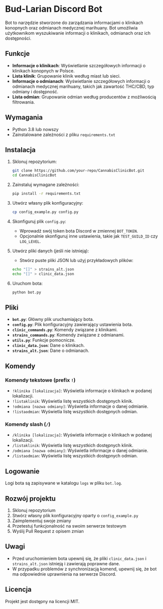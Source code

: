 # Bud-Larian Discord Bot

Bot to narzędzie stworzone do zarządzania informacjami o klinikach konopnych oraz odmianach medycznej marihuany. Bot umożliwia użytkownikom wyszukiwanie informacji o klinikach, odmianach oraz ich dostępności.

## Funkcje

- **Informacje o klinikach**: Wyświetlanie szczegółowych informacji o klinikach konopnych w Polsce.
- **Lista klinik**: Grupowanie klinik według miast lub sieci.
- **Informacje o odmianach**: Wyświetlanie szczegółowych informacji o odmianach medycznej marihuany, takich jak zawartość THC/CBD, typ odmiany i dostępność.
- **Lista odmian**: Grupowanie odmian według producentów z możliwością filtrowania.

## Wymagania

- Python 3.8 lub nowszy
- Zainstalowane zależności z pliku `requirements.txt`

## Instalacja

1. Sklonuj repozytorium:
   ```bash
   git clone https://github.com/your-repo/CannabisClinicBot.git
   cd CannabisClinicBot
   ```

2. Zainstaluj wymagane zależności:
   ```bash
   pip install -r requirements.txt
   ```

3. Utwórz własny plik konfiguracyjny:
   ```bash
   cp config_example.py config.py
   ```

4. Skonfiguruj plik `config.py`:
   - Wprowadź swój token bota Discord w zmiennej `BOT_TOKEN`.
   - Opcjonalnie skonfiguruj inne ustawienia, takie jak `TEST_GUILD_ID` czy `LOG_LEVEL`.

5. Utwórz pliki danych (jeśli nie istnieją):
   - Stwórz puste pliki JSON lub użyj przykładowych plików:
   ```bash
   echo "[]" > strains_alt.json
   echo "[]" > clinic_data.json
   ```

6. Uruchom bota:
   ```bash
   python bot.py
   ```

## Pliki

- **`bot.py`**: Główny plik uruchamiający bota.
- **`config.py`**: Plik konfiguracyjny zawierający ustawienia bota.
- **`clinic_commands.py`**: Komendy związane z klinikami.
- **`strains_commands.py`**: Komendy związane z odmianami.
- **`utils.py`**: Funkcje pomocnicze.
- **`clinic_data.json`**: Dane o klinikach.
- **`strains_alt.json`**: Dane o odmianach.

## Komendy

### Komendy tekstowe (prefix `!`)

- `!klinika [lokalizacja]`: Wyświetla informacje o klinikach w podanej lokalizacji.
- `!listaklinik`: Wyświetla listę wszystkich dostępnych klinik.
- `!odmiana [nazwa odmiany]`: Wyświetla informacje o danej odmianie.
- `!listaodmian`: Wyświetla listę wszystkich dostępnych odmian.

### Komendy slash (`/`)

- `/klinika [lokalizacja]`: Wyświetla informacje o klinikach w podanej lokalizacji.
- `/listaklinik`: Wyświetla listę wszystkich dostępnych klinik.
- `/odmiana [nazwa odmiany]`: Wyświetla informacje o danej odmianie.
- `/listaodmian`: Wyświetla listę wszystkich dostępnych odmian.

## Logowanie

Logi bota są zapisywane w katalogu `logs` w pliku `bot.log`.

## Rozwój projektu

1. Sklonuj repozytorium
2. Stwórz własny plik konfiguracyjny oparty o `config_example.py`
3. Zaimplementuj swoje zmiany
4. Przetestuj funkcjonalność na swoim serwerze testowym
5. Wyślij Pull Request z opisem zmian

## Uwagi

- Przed uruchomieniem bota upewnij się, że pliki `clinic_data.json` i `strains_alt.json` istnieją i zawierają poprawne dane.
- W przypadku problemów z synchronizacją komend, upewnij się, że bot ma odpowiednie uprawnienia na serwerze Discord.

## Licencja

Projekt jest dostępny na licencji MIT.
